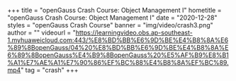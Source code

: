 +++
    title = "openGauss Crash Course: Object Management I"
    hometitle = "openGauss Crash Course: Object Management I"
    date = "2020-12-28"
    styles = "openGauss Crash Course"
    banner = "img/video/crash3.png"
    author = ""
    videourl = "https://learningvideo.obs.ap-southeast-1.myhuaweicloud.com:443/%E8%BD%BB%E6%9D%BE%E4%B8%8A%E6%89%8BopenGauss/04%20%E8%BD%BB%E6%9D%BE%E4%B8%8A%E6%89%8BopenGauss%E4%B9%8BopenGauss%20%E5%AF%B9%E8%B1%A1%E7%AE%A1%E7%90%86%EF%BC%88%E4%B8%8A%EF%BC%89.mp4"
    tag = "crash"
+++